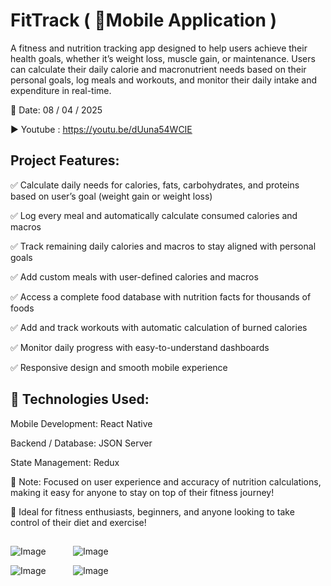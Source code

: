 # FitTrack ( 📱Mobile Application )

A fitness and nutrition tracking app designed to help users achieve their health goals, whether it’s weight loss, muscle gain, or maintenance. Users can calculate their daily calorie and macronutrient needs based on their personal goals, log meals and workouts, and monitor their daily intake and expenditure in real-time.

📅 Date: 08 / 04 / 2025

▶️ Youtube : https://youtu.be/dUuna54WCIE

## Project Features:

✅ Calculate daily needs for calories, fats, carbohydrates, and proteins based on user’s goal (weight gain or weight loss)

✅ Log every meal and automatically calculate consumed calories and macros

✅ Track remaining daily calories and macros to stay aligned with personal goals

✅ Add custom meals with user-defined calories and macros

✅ Access a complete food database with nutrition facts for thousands of foods

✅ Add and track workouts with automatic calculation of burned calories

✅ Monitor daily progress with easy-to-understand dashboards

✅ Responsive design and smooth mobile experience

## 🔧 Technologies Used:

Mobile Development: React Native

Backend / Database: JSON Server

State Management:  Redux

📌 Note: Focused on user experience and accuracy of nutrition calculations, making it easy for anyone to stay on top of their fitness journey!

📢 Ideal for fitness enthusiasts, beginners, and anyone looking to take control of their diet and exercise!
## 

![Image](https://github.com/user-attachments/assets/0b41f30e-6038-4a7d-b006-493d26b42ac7)    &nbsp;&nbsp;&nbsp;&nbsp;&nbsp;&nbsp;&nbsp;&nbsp;&nbsp;    ![Image](https://github.com/user-attachments/assets/c5ef9b0d-9c1b-4481-a9fd-c3b97247a377)

![Image](https://github.com/user-attachments/assets/13cb8328-8289-4c90-b1fb-355cbe94a054)    &nbsp;&nbsp;&nbsp;&nbsp;&nbsp;&nbsp;&nbsp;&nbsp;&nbsp;     ![Image](https://github.com/user-attachments/assets/3c3a889d-acdf-4957-97f9-8d2b97986403)





